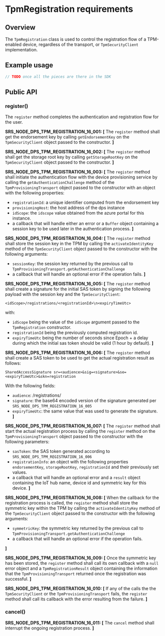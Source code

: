 # TpmRegistration requirements

## Overview

The `TpmRegistration` class is used to control the registration flow of a TPM-enabled device, regardless of the transport, or `TpmSecurityClient` implementation.

## Example usage

```js
// TODO once all the pieces are there in the SDK

```

## Public API

### register()

The `register` method completes the authentication and registration flow for the user.

**SRS_NODE_DPS_TPM_REGISTRATION_16_001: [** The `register` method shall get the endorsement key by calling `getEndorsementKey` on the `TpmSecurityClient` object passed to the constructor. **]**

**SRS_NODE_DPS_TPM_REGISTRATION_16_002: [** The `register` method shall get the storage root key by calling `getStorageRootKey` on the `TpmSecurityClient` object passed to the constructor. **]**

**SRS_NODE_DPS_TPM_REGISTRATION_16_003: [** The `register` method shall initiate the authentication flow with the device provisioning service by calling the `getAuthenticationChallenge` method of the `TpmProvisioningTransport` object passed to the constructor with an object with the following properties:
- `registrationId`: a unique identifier computed from the endorsement key
- `provisioningHost`: the host address of the dps instance
- `idScope`: the `idscope` value obtained from the azure portal for this instance.
- a callback that will handle either an error or a `Buffer` object containing a session key to be used later in the authentication process.
**]**

**SRS_NODE_DPS_TPM_REGISTRATION_16_004: [** The `register` method shall store the session key in the TPM by calling the `activateIdentityKey` method of the `TpmSecurityClient` object passed to the constructor with the following arguments:
- `sessionKey`: the session key returned by the previous call to `TpmProvisioningTransport.getAuthenticationChallenge`
- a callback that will handle an optional error if the operation fails.
**]**

**SRS_NODE_DPS_TPM_REGISTRATION_16_005: [** The `register` method shall create a signature for the initial SAS token by signing the following payload with the session key and the `TpmSecurityClient`:
```
<idScope>/registrations/<registrationId>\n<expiryTimeUtc>
```
with:
- `idScope` being the value of the `idScope` argument passed to the `TpmRegistration` constructor.
- `registrationId` being the previously computed registration id.
- `expiryTimeUtc` being the number of seconds since Epoch + a delay during which the initial sas token should be valid (1 hour by default).
 **]**

**SRS_NODE_DPS_TPM_REGISTRATION_16_006: [** The `register` method shall create a SAS token to be used to get the actual registration result as follows:
```
SharedAccessSignature sr=<audience>&sig=<signature>&se=<expiryTimeUtc>&skn=registration
```
With the following fields:
- `audience`: <idScope>/registrations/<registrationId>
- `signature`: the base64 encoded version of the signature generated per `SRS_NODE_DPS_TPM_REGISTRATION_16_005`
- `expiryTimeUtc`: the same value that was used to generate the signature.
 **]**

**SRS_NODE_DPS_TPM_REGISTRATION_16_007: [** The `register` method shall start the actual registration process by calling the `register` method on the `TpmProvisioningTransport` object passed to the constructor with the following parameters:
- `sasToken`: the SAS token generated according to `SRS_NODE_DPS_TPM_REGISTRATION_16_006`
- `registrationInfo`: an object with the following properties `endorsementKey`, `storageRootKey`, `registrationId` and their previously set values.
- a callback that will handle an optional error and a `result` object containing the IoT hub name, device id and symmetric key for this device.
**]**

**SRS_NODE_DPS_TPM_REGISTRATION_16_008: [** When the callback for the registration process is called, the `register` method shall store the symmetric key within the TPM by calling the `activateIdentityKey` method of the `TpmSecurityClient` object passed to the constructor with the following arguments:
- `symmetricKey`: the symmetric key returned by the previous call to `TpmProvisioningTransport.getAuthenticationChallenge`
- a callback that will handle an optional error if the operation fails.

**]**

**SRS_NODE_DPS_TPM_REGISTRATION_16_009: [** Once the symmetric key has been stored, the `register` method shall call its own callback with a `null` error object and a `TpmRegistrationResult` object containing the information that the `TpmProvisioningTransport` returned once the registration was successful. **]**

**SRS_NODE_DPS_TPM_REGISTRATION_16_010: [** If any of the calls the the `TpmSecurityClient` or the `TpmProvisioningTransport` fails, the `register` method shall call its callback with the error resulting from the failure. **]**

### cancel()

**SRS_NODE_DPS_TPM_REGISTRATION_16_011: [** The `cancel` method shall interrupt the ongoing registration process. **]**